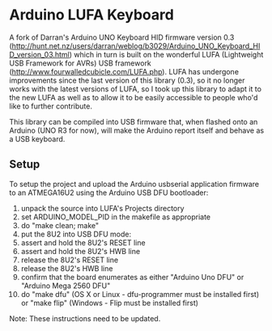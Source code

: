 Arduino LUFA Keyboard
=====================

A fork of Darran's Arduino UNO Keyboard HID firmware version 0.3 (http://hunt.net.nz/users/darran/weblog/b3029/Arduino_UNO_Keyboard_HID_version_03.html) which in turn is built on the wonderful LUFA (Lightweight USB Framework for AVRs) USB framework (http://www.fourwalledcubicle.com/LUFA.php). LUFA has undergone improvements since the last version of this library (0.3), so it no longer works with the latest versions of LUFA, so I took up this library to adapt it to the new LUFA as well as to allow it to be easily accessible to people who'd like to further contribute.

This library can be compiled into USB firmware that, when flashed onto an Arduino (UNO R3 for now), will make the Arduino report itself and behave as a USB keyboard.

## Setup

To setup the project and upload the Arduino usbserial application firmware to an ATMEGA16U2 using the Arduino USB DFU bootloader:

1. unpack the source into LUFA's Projects directory
2. set ARDUINO_MODEL_PID in the makefile as appropriate
3. do "make clean; make"
4. put the 8U2 into USB DFU mode:
 1. assert and hold the 8U2's RESET line
 2. assert and hold the 8U2's HWB line
 3. release the 8U2's RESET line
 4. release the 8U2's HWB line
5. confirm that the board enumerates as either "Arduino Uno DFU" or "Arduino Mega 2560 DFU"
6. do "make dfu" (OS X or Linux - dfu-programmer must be installed first) or "make flip" (Windows - Flip must be installed first)

Note: These instructions need to be updated.
